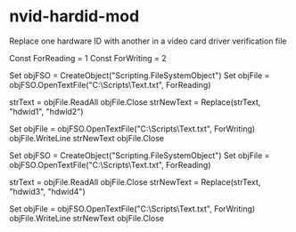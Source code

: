 # nvid-hardid-mod
Replace one hardware ID  with another in a video card driver verification file

Const ForReading = 1
Const ForWriting = 2

Set objFSO = CreateObject("Scripting.FileSystemObject")
Set objFile = objFSO.OpenTextFile("C:\Scripts\Text.txt", ForReading)

strText = objFile.ReadAll
objFile.Close
strNewText = Replace(strText, "hdwid1", "hdwid2")

Set objFile = objFSO.OpenTextFile("C:\Scripts\Text.txt", ForWriting)
objFile.WriteLine strNewText
objFile.Close

Set objFSO = CreateObject("Scripting.FileSystemObject")
Set objFile = objFSO.OpenTextFile("C:\Scripts\Text.txt", ForReading)

strText = objFile.ReadAll
objFile.Close
strNewText = Replace(strText, "hdwid3", "hdwid4")

Set objFile = objFSO.OpenTextFile("C:\Scripts\Text.txt", ForWriting)
objFile.WriteLine strNewText
objFile.Close
